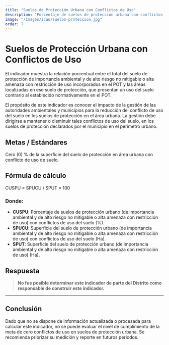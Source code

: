 ```yaml
---
title: "Suelos de Protección Urbana con Conflictos de Uso"
description: "Porcentaje de suelos de protección urbana con conflictos de uso frente al total de suelo protegido en área urbana."
image: "/images/icau/suelos-proteccion.jpg"
order: 7
---
```


# Suelos de Protección Urbana con Conflictos de Uso

El indicador muestra la relación porcentual entre el total del suelo de protección de importancia ambiental y de alto riesgo no mitigable o alta amenaza con restricción de uso incorporados en el POT y las áreas localizadas en ese suelo de protección, que presentan un uso del suelo contrario al establecido normativamente en el POT.

El propósito de este indicador es conocer el impacto de la gestión de las autoridades ambientales y municipios para la reducción del conflicto de uso del suelo en los suelos de protección en el área urbana. La gestión debe dirigirse a mantener o disminuir tales conflictos de uso del suelo, en los suelos de protección declarados por el municipio en el perímetro urbano.

## Metas / Estándares

Cero (0) % de la superficie del suelo de protección en área urbana con conflicto de uso de suelo.

## Fórmula de cálculo

CUSPU = SPUCU / SPUT × 100

### Donde:

- **CUSPU**: Porcentaje de suelos de protección urbano (de importancia ambiental y de alto riesgo no mitigable o alta amenaza con restricción de uso) con conflictos de uso del suelo (%).
- **SPUCU**: Superficie del suelo de protección urbano (de importancia ambiental y de alto riesgo no mitigable o alta amenaza con restricción de uso) con conflictos de uso del suelo (Ha).
- **SPUT**: Superficie del suelo de protección urbano (de importancia ambiental y de alto riesgo no mitigable o alta amenaza con restricción de uso) (Ha).

## Respuesta

> **No fue posible determinar este indicador de parte del Distrito como responsable de construir este indicador.**

---

## Conclusión

Dado que no se dispone de información actualizada o procesada para calcular este indicador, no se puede evaluar el nivel de cumplimiento de la meta de cero conflictos de uso en suelos de protección urbana. Se recomienda priorizar su medición y reporte en futuros periodos.